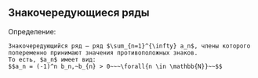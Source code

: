 ## Знакочередующиеся ряды
Определение:
```spoiler-markdown
Знакочередующийся ряд — ряд $\sum_{n=1}^{\infty} a_n$, члены которого попеременно принимают значения противоположных знаков.
То есть, $a_n$ имеет вид:
$$a_n = (-1)^n b_n,~b_{n} > 0~~~\forall{n \in \mathbb{N}}~~$$
```
